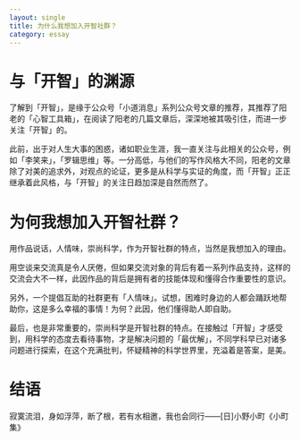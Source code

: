 ```yaml
---
layout: single
title: 为什么我想加入开智社群？
category: essay
---
```


# 与「开智」的渊源

了解到「开智」，是缘于公众号「小道消息」系列公众号文章的推荐，其推荐了阳老的「心智工具箱」，在阅读了阳老的几篇文章后，深深地被其吸引住，而进一步关注「开智」的。

此前，出于对人生大事的困惑，诸如职业生涯，我一直关注与此相关的公众号，例如「李笑来」，「罗辑思维」等。一分高低，与他们的写作风格大不同，阳老的文章除了对美的追求外，对观点的论证，更多是从科学与实证的角度，而「开智」正正继承着此风格，与「开智」的关注日趋加深是自然而然了。

# 为何我想加入开智社群？

用作品说话，人情味，崇尚科学，作为开智社群的特点，当然是我想加入的理由。

用空谈来交流真是令人厌倦，但如果交流对象的背后有着一系列作品支持，这样的交流会大不一样，此因作品的背后是拥有者的技能体现和懂得合作重要性的意识。

另外，一个提倡互助的社群更有「人情味」。试想，困难时身边的人都会踊跃地帮助你，这是多么幸福的事情！为何？此因，他们懂得助人即自助。

最后，也是非常重要的，崇尚科学是开智社群的特点。在接触过「开智」才感受到，用科学的态度去看待事物，才是解决问题的「最优解」，不同学科早已对诸多问题进行探索，在这个充满批判，怀疑精神的科学世界里，充溢着是答案，是美。

# 结语

寂寞流泪，身如浮萍，断了根，若有水相邀，我也会同行——[日]小野小町《小町集》
